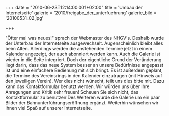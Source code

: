 +++
date = "2010-06-23T12:14:00.001+02:00"
title = 'Umbau der Internetseite'
galerie = '2010/freigabe_der_unterfuehrung'
galerie_bild = '20100531_02.jpg'

+++

"Öfter mal was neues!" sprach der Webmaster des NHGV's. Deshalb wurde der Unterbau der Internetseite ausgewechselt. Augenscheinlich bleibt alles beim Alten. Allerdings werden die anstehenden Termine jetzt in einem Kalender angezeigt, der auch abonniert werden kann. Auch die Galerie ist wieder in die Seite integriert. Doch der eigentliche Grund der Veränderung liegt darin, dass das neue System besser an unsere Bedürfnisse angepasst ist und eine einfachere Bedienung mit sich bringt. Es ist außerdem geplant, die Termine des Vereinsrings in den Kalender einzutragen (mit Hinweis auf den jeweiligen Verein). Wer dies nicht wünscht, teilt uns dies bitte mit. Dazu kann das Kontaktformular benutzt werden. Wir würden uns über Ihre Anregungen und Kritik sehr freuen! Scheuen Sie sich nicht, das Kontaktformular zu benutzen!Des Weiteren wurde die Galerie um ein paar Bilder der Bahnunterführungseröffnung ergänzt. Weiterhin wünschen wir Ihnen viel Spaß auf unserer Internetseite.

      